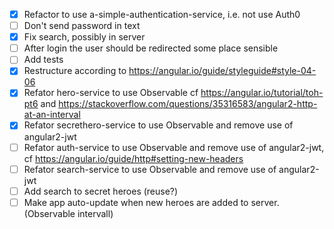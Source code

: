 -   [x] Refactor to use a-simple-authentication-service, i.e. not use Auth0
-   [ ] Don't send password in text
-   [x] Fix search, possibly in server
-   [ ] After login the user should be redirected some place sensible
-   [ ] Add tests
-   [x] Restructure according to <https://angular.io/guide/styleguide#style-04-06>
-   [x] Refator hero-service to use Observable cf <https://angular.io/tutorial/toh-pt6> and <https://stackoverflow.com/questions/35316583/angular2-http-at-an-interval>
-   [x] Refator secrethero-service to use Observable and remove use of angular2-jwt
-   [ ] Refator auth-service to use Observable and remove use of angular2-jwt, cf <https://angular.io/guide/http#setting-new-headers>
-   [ ] Refator search-service to use Observable and remove use of angular2-jwt
-   [ ] Add search to secret heroes (reuse?)
-   [ ] Make app auto-update when new heroes are added to server. (Observable intervall)
